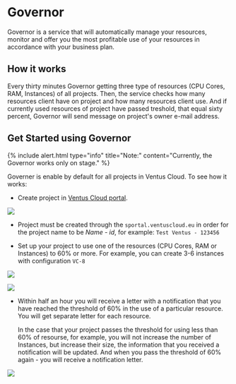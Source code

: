 # Governor

Governor is a service that will automatically manage your resources, monitor and offer you the most profitable use of your resources in accordance with your business plan.

## How it works

Every thirty minutes Governor getting three type of resources (CPU Cores, RAM, Instances) of all projects. Then, the service checks how many resources client have on project and how many resources client use. And if currently used resources of project have passed treshold, that equal sixty percent, Governor will send message on project's owner e-mail address. 

## Get Started using Governor

{% include alert.html type="info" title="Note:" content="Currently, the Governor works only on stage." %}


Governer is enable by default for all projects in Ventus Cloud. To see how it works:

- Create project in [Ventus Cloud portal](https://sportal.ventuscloud.eu/). 

![](../img/sing_up.png)

- Project must be created through the `sportal.ventuscloud.eu` in order for the project name to be *Name - id*, for example: `Test Ventus - 123456`

- Set up your project to use one of the resources (CPU Cores, RAM or Instances) to 60% or more. For example, you can create 3-6 instances with configuration `VC-8`

![](../img/Create_test_instance.png)


![](../img/Create_3_instance.png)

- Within half an hour you will receive a letter with a notification that you have reached the threshold of 60% in the use of a particular resource.
  You will get separate letter for each resource.

  In the case that your project passes the threshold for using less than 60% of resourse, for example, you will not increase the number of Instances, but increase their size, the information that you received a notification will be updated. And when you pass the threshold of 60% again - you will receive a notification letter.

![](../img/email_notification.png)